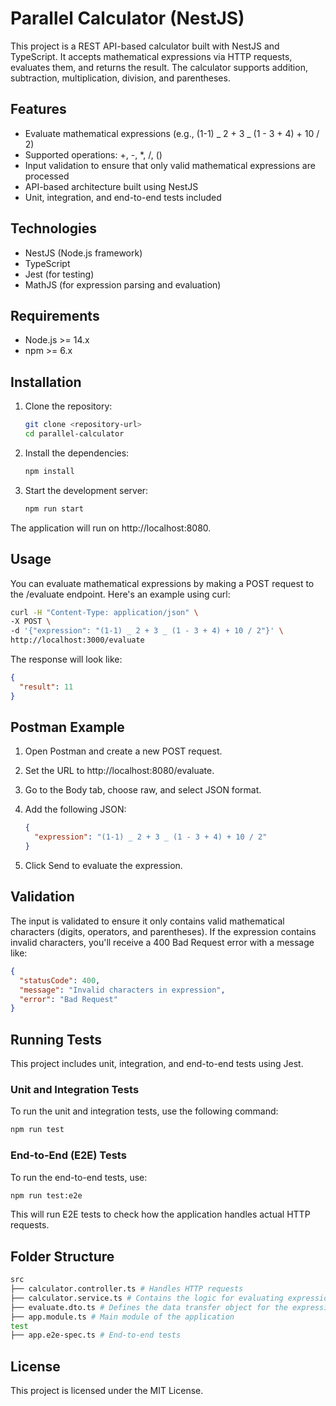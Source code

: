 # Parallel Calculator (NestJS)

This project is a REST API-based calculator built with NestJS and TypeScript. It accepts mathematical expressions via HTTP requests, evaluates them, and returns the result. The calculator supports addition, subtraction, multiplication, division, and parentheses.

## Features

- Evaluate mathematical expressions (e.g., (1-1) _ 2 + 3 _ (1 - 3 + 4) + 10 / 2)
- Supported operations: +, -, \*, /, ()
- Input validation to ensure that only valid mathematical expressions are processed
- API-based architecture built using NestJS
- Unit, integration, and end-to-end tests included

## Technologies

- NestJS (Node.js framework)
- TypeScript
- Jest (for testing)
- MathJS (for expression parsing and evaluation)

## Requirements

- Node.js >= 14.x
- npm >= 6.x

## Installation

1. Clone the repository:

   ```bash
   git clone <repository-url>
   cd parallel-calculator
   ```

2. Install the dependencies:

   ```bash
   npm install
   ```

3. Start the development server:

   ```bash
   npm run start
   ```

The application will run on http://localhost:8080.

## Usage

You can evaluate mathematical expressions by making a POST request to the /evaluate endpoint. Here's an example using curl:

```bash
curl -H "Content-Type: application/json" \
-X POST \
-d '{"expression": "(1-1) _ 2 + 3 _ (1 - 3 + 4) + 10 / 2"}' \
http://localhost:3000/evaluate
```

The response will look like:

```json
{
  "result": 11
}
```

## Postman Example

1. Open Postman and create a new POST request.

2. Set the URL to http://localhost:8080/evaluate.

3. Go to the Body tab, choose raw, and select JSON format.

4. Add the following JSON:

   ```json
   {
     "expression": "(1-1) _ 2 + 3 _ (1 - 3 + 4) + 10 / 2"
   }
   ```

5. Click Send to evaluate the expression.

## Validation

The input is validated to ensure it only contains valid mathematical characters (digits, operators, and parentheses). If the expression contains invalid characters, you'll receive a 400 Bad Request error with a message like:

```json
{
  "statusCode": 400,
  "message": "Invalid characters in expression",
  "error": "Bad Request"
}
```

## Running Tests

This project includes unit, integration, and end-to-end tests using Jest.

### Unit and Integration Tests

To run the unit and integration tests, use the following command:

```bash
npm run test
```

### End-to-End (E2E) Tests

To run the end-to-end tests, use:

```bash
npm run test:e2e
```

This will run E2E tests to check how the application handles actual HTTP requests.

## Folder Structure

```bash
src
├── calculator.controller.ts # Handles HTTP requests
├── calculator.service.ts # Contains the logic for evaluating expressions
├── evaluate.dto.ts # Defines the data transfer object for the expression
├── app.module.ts # Main module of the application
test
├── app.e2e-spec.ts # End-to-end tests
```

## License

This project is licensed under the MIT License.
